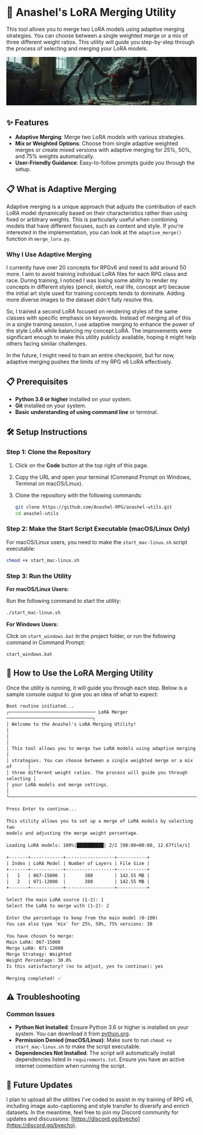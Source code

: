 
# 🎨 Anashel's LoRA Merging Utility


This tool allows you to merge two LoRA models using adaptive merging strategies. You can choose between a single weighted merge or a mix of three different weight ratios. This utility will guide you step-by-step through the process of selecting and merging your LoRA models.

![Anashel's LoRA Merging Utility](readme_images/spider.jpg)

## ✨ Features

- **Adaptive Merging**: Merge two LoRA models with various strategies.
- **Mix or Weighted Options**: Choose from single adaptive weighted merges or create mixed versions with adaptive merging for 25%, 50%, and 75% weights automatically.
- **User-Friendly Guidance**: Easy-to-follow prompts guide you through the setup.

## 📋 What is Adaptive Merging

Adaptive merging is a unique approach that adjusts the contribution of each LoRA model dynamically based on their characteristics rather than using fixed or arbitrary weights. This is particularly useful when combining models that have different focuses, such as content and style. If you're interested in the implementation, you can look at the `adaptive_merge()` function in `merge_lora.py`.

### Why I Use Adaptive Merging

I currently have over 20 concepts for RPGv6 and need to add around 50 more. I aim to avoid training individual LoRA files for each RPG class and race. During training, I noticed I was losing some ability to render my concepts in different styles (pencil, sketch, real life, concept art) because the initial art style used for training concepts tends to dominate. Adding more diverse images to the dataset didn't fully resolve this.

So, I trained a second LoRA focused on rendering styles of the same classes with specific emphasis on keywords. Instead of merging all of this in a single training session, I use adaptive merging to enhance the power of the style LoRA while balancing my concept LoRA. The improvements were significant enough to make this utility publicly available, hoping it might help others facing similar challenges.

In the future, I might need to train an entire checkpoint, but for now, adaptive merging pushes the limits of my RPG v6 LoRA effectively.

## 📋 Prerequisites

- **Python 3.6 or higher** installed on your system.
- **Git** installed on your system.
- **Basic understanding of using command line** or terminal.

## 🛠️ Setup Instructions

### Step 1: Clone the Repository

1. Click on the **Code** button at the top right of this page.
2. Copy the URL and open your terminal (Command Prompt on Windows, Terminal on macOS/Linux).
3. Clone the repository with the following commands:

   ```bash
   git clone https://github.com/Anashel-RPG/anashel-utils.git
   cd anashel-utils
   ```

### Step 2: Make the Start Script Executable (macOS/Linux Only)

For macOS/Linux users, you need to make the `start_mac-linux.sh` script executable:

```bash
chmod +x start_mac-linux.sh
```

### Step 3: Run the Utility

**For macOS/Linux Users:**

Run the following command to start the utility:

```bash
./start_mac-linux.sh
```

**For Windows Users:**

Click on `start_windows.bat` in the project folder, or run the following command in Command Prompt:

```cmd
start_windows.bat
```

## 📖 How to Use the LoRA Merging Utility

Once the utility is running, it will guide you through each step. Below is a sample console output to give you an idea of what to expect:


```
Boot routine initiated...
┌──────────────────────────────── LoRA Merger ────────────────────────────────┐
│ Welcome to the Anashel's LoRA Merging Utility!                              │
│                                                                             │
│ This tool allows you to merge two LoRA models using adaptive merging        │
│ strategies. You can choose between a single weighted merge or a mix of      │
│ three different weight ratios. The process will guide you through selecting │
│ your LoRA models and merge settings.                                        │
└─────────────────────────────────────────────────────────────────────────────┘

Press Enter to continue...

This utility allows you to set up a merge of LoRA models by selecting two 
models and adjusting the merge weight percentage.

Loading LoRA models: 100%|██████████| 2/2 [00:00<00:00, 12.67file/s]

+-------+------------+------------------+-----------+
| Index | LoRA Model | Number of Layers | File Size |
+-------+------------+------------------+-----------+
|   1   | 067-15000  |       380        | 142.55 MB |
|   2   | 071-12000  |       380        | 142.55 MB |
+-------+------------+------------------+-----------+

Select the main LoRA source (1-2): 1
Select the LoRA to merge with (1-2): 2

Enter the percentage to keep from the main model (0-100)
You can also type 'mix' for 25%, 50%, 75% versions: 30

You have chosen to merge:
Main LoRA: 067-15000
Merge LoRA: 071-12000
Merge Strategy: Weighted
Weight Percentage: 30.0%
Is this satisfactory? (no to adjust, yes to continue): yes

Merging completed! ✅
```

## ⚠️ Troubleshooting

### Common Issues

- **Python Not Installed**: Ensure Python 3.6 or higher is installed on your system. You can download it from [python.org](https://www.python.org/downloads/).
- **Permission Denied (macOS/Linux)**: Make sure to run `chmod +x start_mac-linux.sh` to make the script executable.
- **Dependencies Not Installed**: The script will automatically install dependencies listed in `requirements.txt`. Ensure you have an active internet connection when running the script.

## 🚀 Future Updates

I plan to upload all the utilities I've coded to assist in my training of RPG v6, including image auto-captioning and style transfer to diversify and enrich datasets. In the meantime, feel free to join my Discord community for updates and discussions: [https://discord.gg/byecho](https://discord.gg/byecho).